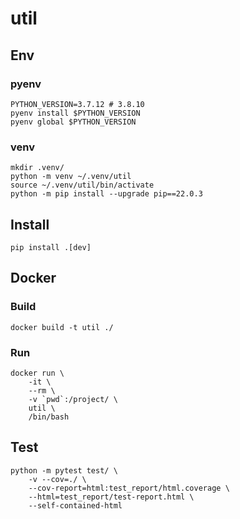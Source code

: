 # util

## Env
### pyenv
```
PYTHON_VERSION=3.7.12 # 3.8.10
pyenv install $PYTHON_VERSION
pyenv global $PYTHON_VERSION
```

### venv
```
mkdir .venv/
python -m venv ~/.venv/util
source ~/.venv/util/bin/activate
python -m pip install --upgrade pip==22.0.3
```

## Install
```
pip install .[dev]
```

## Docker
### Build
```
docker build -t util ./
```
### Run
```
docker run \
    -it \
    --rm \
    -v `pwd`:/project/ \
    util \
    /bin/bash
```

## Test
```
python -m pytest test/ \
    -v --cov=./ \
    --cov-report=html:test_report/html.coverage \
    --html=test_report/test-report.html \
    --self-contained-html
```
